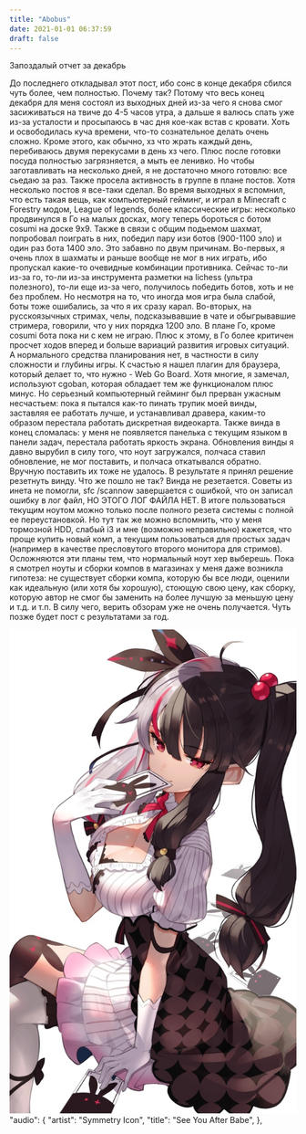 ```yaml
---
title: "Abobus"
date: 2021-01-01 06:37:59
draft: false
---
```


Запоздалый отчет за декабрь

До последнего откладывал этот пост, ибо сонс в конце декабря сбился чуть более, чем полностью. Почему так? Потому что весь конец декабря для меня состоял из выходных дней из-за чего я снова смог засиживаться на твиче до 4-5 часов утра, а дальше я валюсь спать уже из-за усталости и просыпаюсь в час дня кое-как встав с кровати. Хоть и освободилась куча времени, что-то сознательное делать очень сложно.
Кроме этого, как обычно, хз что жрать каждый день, перебиваюсь двумя перекусами в день хз чего. Плюс после готовки посуда полностью загрязняется, а мыть ее ленивко. Но чтобы заготавливать на несколько дней, я не достаточно много готовлю: все сьедаю за раз.
Также просела активность в группе в плане постов. Хотя несколько постов я все-таки сделал.
Во время выходных я вспомнил, что есть такая вещь, как компьютерный гейминг, и играл в Minecraft с Forestry модом, League of legends, более классические игры: несколько продвинулся в Го на малых досках, могу теперь бороться с ботом cosumi на доске 9x9. Также в связи с общим подьемом шахмат, попробовал поиграть в них, победил пару изи ботов (900-1100 эло) и один раз бота 1400 эло. Это забавно по двум причинам. Во-первых, я очень плох в шахматы и раньше вообще не мог в них играть, ибо пропускал какие-то очевидные комбинации противника. Сейчас то-ли из-за го, то-ли из-за инструмента разметки на lichess (ультра полезного), то-ли еще из-за чего, получилось победить ботов, хоть и не без проблем. Но несмотря на то, что иногда моя игра была слабой, боты тоже ошибались, за что я их сразу карал. Во-вторых, на русскоязычных стримах, челы, подсказывавшие в чате и обыгрывавшие стримера, говорили, что у них порядка 1200 эло. В плане Го, кроме cosumi бота пока ни с кем не играю. Плюс к этому, в Го более критичен просчет ходов вперед и больше вариаций развития игровых ситуаций. А нормального средства планирования нет, в частности в силу сложности и глубины игры. К счастью я нашел плагин для браузера, который делает то, что нужно - Web Go Board. Хотя многие, я замечал, используют cgoban, которая обладает тем же функционалом плюс минус.
Но серьезный компьютерный гейминг был прерван ужасным несчастьем: пока я пытался как-то пинать трупик моей винды, заставляя ее работать лучше, и устанавливал дравера, каким-то образом перестала работать дискретная видеокарта. Также винда в конец сломалась: у меня не появляется панелька с текущим языком в панели задач, перестала работать яркость экрана. Обновления винды я давно вырубил в силу того, что ноут загружался, полчаса ставил обновление, не мог поставить, и полчаса откатывался обратно. Вручную поставить их тоже не удалось. В результате я принял решение резетнуть винду. Что же пошло не так? Винда не резетается. Советы из инета не помогли, sfc /scannow завершается с ошибкой, что он записал ошибку в лог файл, НО ЭТОГО ЛОГ ФАЙЛА НЕТ. В итоге пользоваться текущим ноутом можно только после полного резета системы с полной ее переустановкой. Но тут так же можно вспомнить, что у меня тормозной HDD, слабый i3 и мне (возможно неправильно) кажется, что проще купить новый комп, а текущим пользоваться для простых задач (например в качестве пресловутого второго монитора для стримов). Осложняются эти планы тем, что нормальный ноут хер выберешь. Пока я смотрел ноуты и сборки компов в магазинах у меня даже возникла гипотеза: не существует сборки компа, которую бы все люди, оценили как идеальную (или хотя бы хорошую), стоющую свою цену, как сборку, которую автор не смог бы заменить на более лучшую за меньшую цену и т.д. и т.п. В силу чего, верить обзорам уже не очень получается.
Чуть позже будет пост с результатами за год.

![](/img/vk/aR7Pm88JwoE.jpg)
      "audio": {
        "artist": "Symmetry Icon",
        "title": "See You After Babe",
      },
